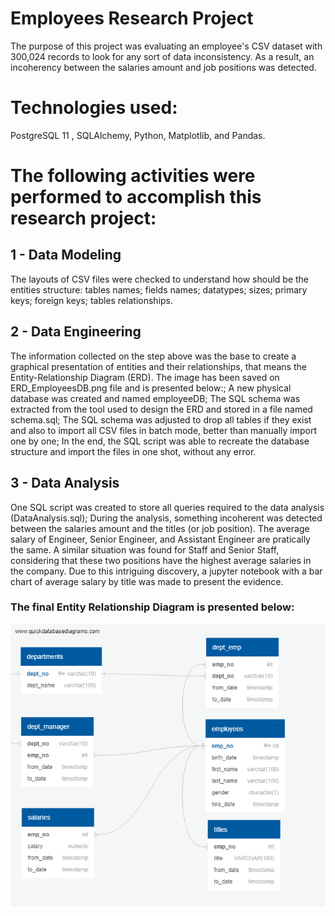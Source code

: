 # Employees Research Project
The purpose of this project was evaluating an employee's CSV dataset with 300,024 records to look for any sort of data inconsistency. As a result, an incoherency between the salaries amount and job positions was detected.

# Technologies used: 
PostgreSQL 11 , SQLAlchemy, Python, Matplotlib, and Pandas.

# The following activities were performed to accomplish this research project:
## 1 - Data Modeling
The layouts of CSV files were checked to understand how should be the entities structure:
tables names;
fields names;
datatypes;
sizes;
primary keys;
foreign keys;
tables relationships.

## 2 - Data Engineering
The information collected on the step above was the base to create a graphical presentation of entities and their relationships, that means the Entity-Relationship Diagram (ERD). The image has been saved on ERD_EmployeesDB.png file and is presented below:;
A new physical database was created and named employeeDB;
The SQL schema was extracted from the tool used to design the ERD and stored in a file named schema.sql;
The SQL schema was adjusted to drop all tables if they exist and also to import all CSV files in batch mode, better than manually import one by one;
In the end, the SQL script was able to recreate the database structure and import the files in one shot, without any error.

## 3 - Data Analysis
One SQL script was created to store all queries required to the data analysis (DataAnalysis.sql);
During the analysis, something incoherent was detected between the salaries amount and the titles (or job position). The average salary of Engineer, Senior Engineer, and Assistant Engineer are pratically the same. A similar situation was found for Staff and Senior Staff, considering that these two positions have the highest average salaries in the company. Due to this intriguing discovery, a jupyter notebook with a bar chart of average salary by title was made to present the evidence.

### The final Entity Relationship Diagram is presented below: 
![](ERD/ERD_EmployeesDB.png)

